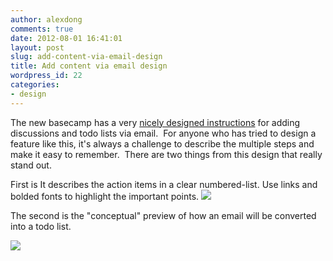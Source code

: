 ```yaml
---
author: alexdong
comments: true
date: 2012-08-01 16:41:01
layout: post
slug: add-content-via-email-design
title: Add content via email design
wordpress_id: 22
categories:
- design
---
```


The new basecamp has a very [nicely designed instructions](http://37signals.com/svn/posts/3170-new-in-the-all-new-basecamp-email-in) for adding discussions and todo lists via email.  For anyone who has tried to design a feature like this, it's always a challenge to describe the multiple steps and make it easy to remember.  There are two things from this design that really stand out.

First is It describes the action items in a clear numbered-list. Use links and bolded fonts to highlight the important points. ![](http://37assets.s3.amazonaws.com/svn/bcxemailin/todolist.png)

The second is the "conceptual" preview of how an email will be converted into a todo list.

![](http://37assets.s3.amazonaws.com/svn/bcxemailin/example.png)
